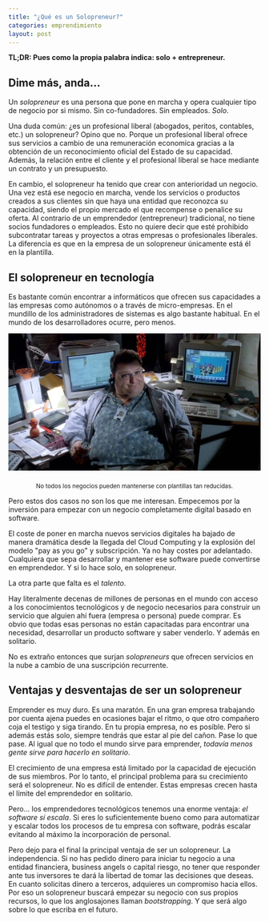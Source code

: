 ```yaml
---
title: "¿Qué es un Solopreneur?"
categories: emprendimiento
layout: post
---
```


**TL;DR: Pues como la propia palabra indica: solo + entrepreneur.**

## Dime más, anda...

Un *solopreneur* es una persona que pone en marcha y opera cualquier tipo de negocio por si mismo. Sin co-fundadores. Sin empleados. *Solo*. 

Una duda común: ¿es un profesional liberal (abogados, peritos, contables, etc.) un solopreneur? Opino que no. Porque un profesional liberal ofrece sus servicios a cambio de una remuneración economica gracias a la obtención de un reconocimiento oficial del Estado de su capacidad. Además, la relación entre el cliente y el profesional liberal se hace mediante un contrato y un presupuesto.

En cambio, el solopreneur ha tenido que crear con anterioridad un negocio. Una vez está ese negocio en marcha, vende los servicios o productos creados a sus clientes sin que haya una entidad que reconozca su capacidad, siendo el propio mercado el que recompense o penalice su oferta. Al contrario de un emprendedor (entrepreneur) tradicional, no tiene socios fundadores o empleados. Esto no quiere decir que esté prohibido subcontratar tareas y proyectos a otras empresas o profesionales liberales. La diferencia es que en la empresa de un solopreneur únicamente está él en la plantilla.

## El solopreneur en tecnología

Es bastante común encontrar a informáticos que ofrecen sus capacidades a las empresas como autónomos o a través de micro-empresas. En el mundillo de los administradores de sistemas es algo bastante habitual. En el mundo de los desarrolladores ocurre, pero menos.

![Jurassic Park](/assets/jurassicpark.png)<center><sub>No todos los negocios pueden mantenerse con plantillas tan reducidas.</sub></center>



Pero estos dos casos no son los que me interesan. Empecemos por la inversión para empezar con un negocio completamente digital basado en software.

El coste de poner en marcha nuevos servicios digitales ha bajado de manera dramática desde la llegada del Cloud Computing y la explosión del modelo "pay as you go" y subscripción. Ya no hay costes por adelantado. Cualquiera que sepa desarrollar y mantener ese software puede convertirse en emprendedor. Y si lo hace solo, en solopreneur.

La otra parte que falta es el *talento*. 

Hay literalmente decenas de millones de personas en el mundo con acceso a los conocimientos tecnológicos y de negocio necesarios para construir un servicio que alguien ahí fuera (empresa o persona) puede comprar. Es obvio que todas esas personas no están capacitadas para encontrar una necesidad, desarrollar un producto software y saber venderlo. Y además en solitario. 

No es extraño entonces que surjan *solopreneurs* que ofrecen servicios en la nube a cambio de una suscripción recurrente. 

## Ventajas y desventajas de ser un solopreneur

Emprender es muy duro. Es una maratón. En una gran empresa trabajando por cuenta ajena puedes en ocasiones bajar el ritmo, o que otro compañero coja el testigo y siga tirando. En tu propia empresa, no es posible. Pero si además estás solo, siempre tendrás que estar al pie del cañon. Pase lo que pase. Al igual que no todo el mundo sirve para emprender, *todavía menos gente sirve para hacerlo en solitario*.

El crecimiento de una empresa está limitado por la capacidad de ejecución de sus miembros. Por lo tanto, el principal problema para su crecimiento será el solopreneur. No es difícil de entender. Estas empresas crecen hasta el límite del emprendedor en solitario.

Pero... los emprendedores tecnológicos tenemos una enorme ventaja: *el software sí escala*. Si eres lo suficientemente bueno como para automatizar y escalar todos los procesos de tu empresa con software, podrás escalar evitando al máximo la incorporación de personal.

Pero dejo para el final la principal ventaja de ser un solopreneur. La independencia. Si no has pedido dinero para iniciar tu negocio a una entidad financiera, business angels o capital riesgo, no tener que responder ante tus inversores te dará la libertad de tomar las decisiones que deseas. En cuanto solicitas dinero a terceros, adquieres un compromiso hacia ellos. Por eso un solopreneur buscará empezar su negocio con sus propios recursos, lo que los anglosajones llaman *bootstrapping*. Y que será algo sobre lo que escriba en el futuro.
